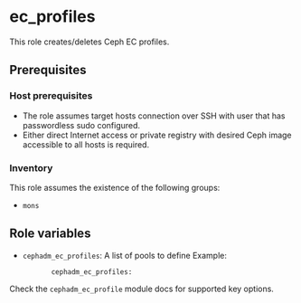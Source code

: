 # ec_profiles

This role creates/deletes Ceph EC profiles.

## Prerequisites

### Host prerequisites

* The role assumes target hosts connection over SSH with user that has passwordless sudo configured.
* Either direct Internet access or private registry with desired Ceph image accessible to all hosts is required.

### Inventory

This role assumes the existence of the following groups:

* `mons`

## Role variables

* `cephadm_ec_profiles`: A list of pools to define
   Example:
   ```
          cephadm_ec_profiles:
   ```

Check the `cephadm_ec_profile` module docs for supported key options.

